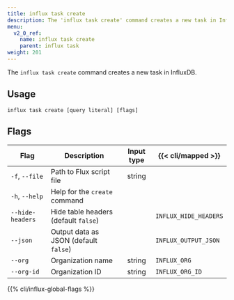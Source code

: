 ```yaml
---
title: influx task create
description: The 'influx task create' command creates a new task in InfluxDB.
menu:
  v2_0_ref:
    name: influx task create
    parent: influx task
weight: 201
---
```


The `influx task create` command creates a new task in InfluxDB.

## Usage
```
influx task create [query literal] [flags]
```

## Flags
| Flag             | Description                           | Input type | {{< cli/mapped >}}    |
|------------------|---------------------------------------|:----------:|-----------------------|
| `-f`, `--file`   | Path to Flux script file              |   string   |                       |
| `-h`, `--help`   | Help for the `create` command         |            |                       |
| `--hide-headers` | Hide table headers (default `false`)  |            | `INFLUX_HIDE_HEADERS` |
| `--json`         | Output data as JSON (default `false`) |            | `INFLUX_OUTPUT_JSON`  |
| `--org`          | Organization name                     |   string   | `INFLUX_ORG`          |
| `--org-id`       | Organization ID                       |   string   | `INFLUX_ORG_ID`       |


{{% cli/influx-global-flags %}}
